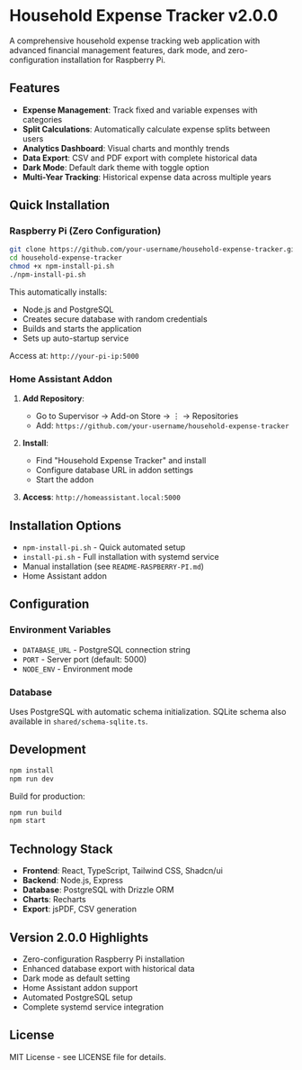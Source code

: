 # Household Expense Tracker v2.0.0

A comprehensive household expense tracking web application with advanced financial management features, dark mode, and zero-configuration installation for Raspberry Pi.

## Features

- **Expense Management**: Track fixed and variable expenses with categories
- **Split Calculations**: Automatically calculate expense splits between users
- **Analytics Dashboard**: Visual charts and monthly trends
- **Data Export**: CSV and PDF export with complete historical data
- **Dark Mode**: Default dark theme with toggle option
- **Multi-Year Tracking**: Historical expense data across multiple years

## Quick Installation

### Raspberry Pi (Zero Configuration)
```bash
git clone https://github.com/your-username/household-expense-tracker.git
cd household-expense-tracker
chmod +x npm-install-pi.sh
./npm-install-pi.sh
```

This automatically installs:
- Node.js and PostgreSQL
- Creates secure database with random credentials
- Builds and starts the application
- Sets up auto-startup service

Access at: `http://your-pi-ip:5000`

### Home Assistant Addon
1. **Add Repository**:
   - Go to Supervisor → Add-on Store → ⋮ → Repositories
   - Add: `https://github.com/your-username/household-expense-tracker`

2. **Install**:
   - Find "Household Expense Tracker" and install
   - Configure database URL in addon settings
   - Start the addon

3. **Access**: `http://homeassistant.local:5000`

## Installation Options

- `npm-install-pi.sh` - Quick automated setup
- `install-pi.sh` - Full installation with systemd service
- Manual installation (see `README-RASPBERRY-PI.md`)
- Home Assistant addon

## Configuration

### Environment Variables
- `DATABASE_URL` - PostgreSQL connection string
- `PORT` - Server port (default: 5000)
- `NODE_ENV` - Environment mode

### Database
Uses PostgreSQL with automatic schema initialization. SQLite schema also available in `shared/schema-sqlite.ts`.

## Development

```bash
npm install
npm run dev
```

Build for production:
```bash
npm run build
npm start
```

## Technology Stack

- **Frontend**: React, TypeScript, Tailwind CSS, Shadcn/ui
- **Backend**: Node.js, Express
- **Database**: PostgreSQL with Drizzle ORM
- **Charts**: Recharts
- **Export**: jsPDF, CSV generation

## Version 2.0.0 Highlights

- Zero-configuration Raspberry Pi installation
- Enhanced database export with historical data
- Dark mode as default setting
- Home Assistant addon support
- Automated PostgreSQL setup
- Complete systemd service integration

## License

MIT License - see LICENSE file for details.